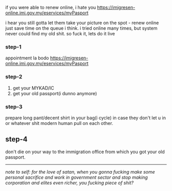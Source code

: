 if you were able to renew online, i hate you
https://imigresen-online.imi.gov.my/eservices/myPasport

i hear you still gotta let them take your picture on the spot - renew online just save time on the queue i think. i tried online many times, but system never could find my old shit. so fuck it, lets do it live

### step-1

appointment la bodo
https://imigresen-online.imi.gov.my/eservices/myPasport

### step-2

1. get your MYKAD/IC
2. get your old passport(i dunno anymore)

### step-3

prepare long pant/decent shirt in your bag(i cycle) in case they don't let u in or whatever shit modern human pull on each other.

## step-4

don't die on your way to the immigration office from which you got your old passport.

---

_note to self: for the love of satan, when you gonna fucking make some personal sacrifice and work in government sector and stop making corporation and elites even richer, you fucking piece of shit?_
